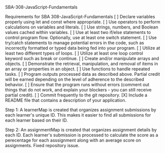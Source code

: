 SBA-308-JavaScript-Fundamentals

Requirements for SBA 308-JavaScript-Fundamentals
[ ] Declare variables properly using let and const where appropriate.
[ ] Use operators to perform calculations on variables and literals.
[ ] Use strings, numbers, and Boolean values cached within variables.
[ ] Use at least two if/else statements to control program flow. Optionally, use at least one switch statement.
[ ] Use try/catch statements to manage potential errors in the code, such as incorrectly formatted or typed data being fed into your program.
[ ] Utilize at least two different types of loops.
[ ] Utilize at least one loop control keyword such as break or continue.
[ ] Create and/or manipulate arrays and objects.
[ ] Demonstrate the retrieval, manipulation, and removal of items in an array or properties in an object.
[ ] Use functions to handle repeated tasks.
[ ] Program outputs processed data as described above. Partial credit will be earned depending on the level of adherence to the described behavior.
[ ] Ensure that the program runs without errors (comment out things that do not work, and explain your blockers - you can still receive partial credit).
[ ] Commit frequently to the git repository.
[X] Include a README file that contains a description of your application.

Step 1: A learnerMap is created that organizes assignment submissions by each learner's unique ID. This makes it easier to find all submissions for each learner based on their ID.

Step 2: An assignmentMap is created that organizes assignment details by each ID.  Each learner's submission is processed to calculate the score as a perecentage for each asssignment along with an average score on assignments. Fixed repository issue.